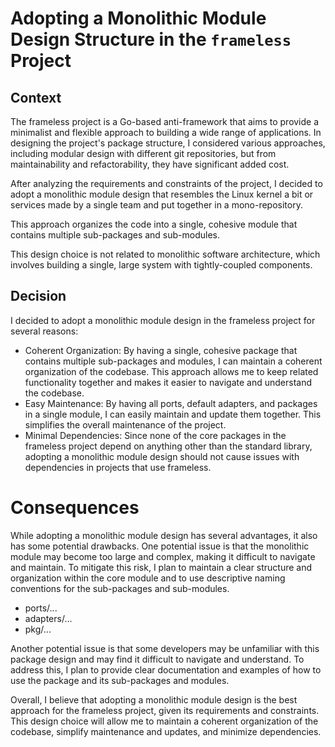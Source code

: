 # Adopting a Monolithic Module Design Structure in the `frameless` Project

## Context

The frameless project is a Go-based anti-framework that aims to provide a minimalist and flexible approach
to building a wide range of applications.
In designing the project's package structure, I considered various approaches,
including modular design with different git repositories,
but from maintainability and refactorability, they have significant added cost.

After analyzing the requirements and constraints of the project,
I decided to adopt a monolithic module design that resembles the Linux kernel a bit
or services made by a single team and put together in a mono-repository.

This approach organizes the code into a single, cohesive module that contains multiple sub-packages and sub-modules.

This design choice is not related to monolithic software architecture,
which involves building a single, large system with tightly-coupled components.

## Decision

I decided to adopt a monolithic module design in the frameless project for several reasons:

- Coherent Organization: By having a single, cohesive package that contains multiple sub-packages and modules,
  I can maintain a coherent organization of the codebase.
  This approach allows me to keep related functionality together
  and makes it easier to navigate and understand the codebase.
- Easy Maintenance: By having all ports, default adapters, and packages in a single module,
  I can easily maintain and update them together.
  This simplifies the overall maintenance of the project.
- Minimal Dependencies: Since none of the core packages in the frameless project depend on anything
  other than the standard library, adopting a monolithic module design
  should not cause issues with dependencies in projects that use frameless.

# Consequences

While adopting a monolithic module design has several advantages, it also has some potential drawbacks. One potential
issue is that the monolithic module may become too large and complex, making it difficult to navigate and maintain.
To mitigate this risk, I plan to maintain a clear structure and organization within the core module
and to use descriptive naming conventions for the sub-packages and sub-modules.

- ports/...
- adapters/...
- pkg/...

Another potential issue is that some developers may be unfamiliar with this package design
and may find it difficult to navigate and understand.
To address this, I plan to provide clear documentation and examples of how to use the package
and its sub-packages and modules.

Overall, I believe that adopting a monolithic module design is the best approach for the frameless project,
given its requirements and constraints.
This design choice will allow me to maintain a coherent organization of the codebase,
simplify maintenance and updates, and minimize dependencies.
